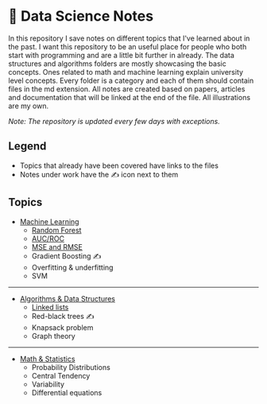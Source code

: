 # 📔 Data Science Notes
In this repository I save notes on different topics that I've learned about in the past. I want this repository to be an useful place for people who both start with programming and are a little bit further in already. The data structures and algorithms folders are mostly showcasing the basic concepts. Ones related to math and machine learning explain university level concepts. Every folder is a category and each of them should contain files in the md extension. All notes are created based on papers, articles and documentation that will be linked at the end of the file. All illustrations are my own.

_Note: The repository is updated every few days with exceptions._



## Legend
- Topics that already have been covered have links to the files
- Notes under work have the ✍ icon next to them



## Topics
- [Machine Learning]()
  - [Random Forest]()
  - [AUC/ROC]()
  - [MSE and RMSE]()
  - Gradient Boosting ✍
  - Overfitting & underfitting
  - SVM

<hr>

- [Algorithms & Data Structures]()
  - [Linked lists]()
  - Red-black trees ✍
  - Knapsack problem
  - Graph theory

<hr>

- [Math & Statistics]()
  - Probability Distributions
  - Central Tendency
  - Variability
  - Differential equations
